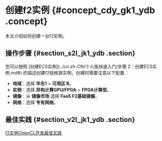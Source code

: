 # 创建f2实例 {#concept_cdy_gk1_ydb .concept}

本文介绍如何创建一台f2实例。

## 操作步骤 {#section_s2l_jk1_ydb .section}

您可以按照 [创建ECS实例](../cn.zh-CN/个人版快速入门/步骤 2：创建ECS实例.md#) 的描述创建f2规格族实例，创建时需要注意以下配置：

-   **地域**：选择 **华东1** \> **可用区 B**。
-   **实例**：选择 **异构计算GPU/FPGA** \> **FPGA计算型**。
-   **镜像**：从 **镜像市场** 选择 **FaaS F2基础镜像**。
-   **网络**：选择 **专有网络**。

## 最佳实践 {#section_v2l_jk1_ydb .section}

[f2实例OpenCL开发最佳实践](https://help.aliyun.com/document_detail/62781.html)

